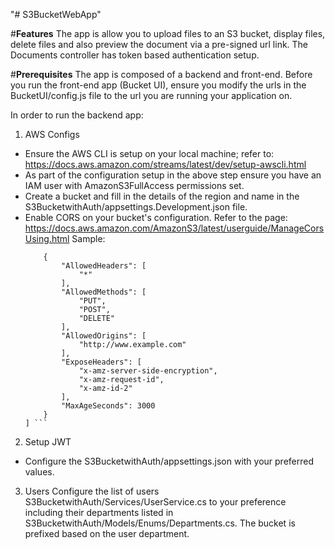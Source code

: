 "# S3BucketWebApp"

#**Features**
The app is allow you to upload files to an S3 bucket, display files, delete files and also preview the document via a pre-signed url link. The Documents controller has token based authentication setup.

#**Prerequisites**
    The app is composed of a backend and front-end. Before you run the front-end app (Bucket UI), ensure you modify the urls in the BucketUI/config.js file to the url you are running your application on.

 In order to run the backend app:

  1. AWS Configs
  - Ensure the AWS CLI is setup on your local machine; refer to: https://docs.aws.amazon.com/streams/latest/dev/setup-awscli.html
  - As part of the configuration setup in the above step ensure you have an IAM user with AmazonS3FullAccess permissions set.
  - Create a bucket and fill in the details of the region and name in the S3BucketwithAuth/appsettings.Development.json file.
  - Enable CORS on your bucket's configuration. Refer to the page: https://docs.aws.amazon.com/AmazonS3/latest/userguide/ManageCorsUsing.html
  Sample: 
    ``` [
        {
            "AllowedHeaders": [
                "*"
            ],
            "AllowedMethods": [
                "PUT",
                "POST",
                "DELETE"
            ],
            "AllowedOrigins": [
                "http://www.example.com"
            ],
            "ExposeHeaders": [
                "x-amz-server-side-encryption",
                "x-amz-request-id",
                "x-amz-id-2"
            ],
            "MaxAgeSeconds": 3000
        }
    ] ```

  2. Setup JWT
   - Configure the S3BucketwithAuth/appsettings.json with your preferred values.

  3. Users
  Configure the list of users S3BucketwithAuth/Services/UserService.cs to your preference including their departments listed in S3BucketwithAuth/Models/Enums/Departments.cs. The bucket is prefixed based on the user department.